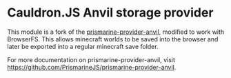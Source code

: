 # Cauldron.JS Anvil storage provider

This module is a fork of the [prismarine-provider-anvil](https://github.com/PrismarineJS/prismarine-provider-anvil), modified to work with BrowserFS. This allows minecraft worlds to be saved into the browser and later be exported into a regular minecraft save folder.

For more documentation on prismarine-provider-anvil, visit <https://github.com/PrismarineJS/prismarine-provider-anvil>.